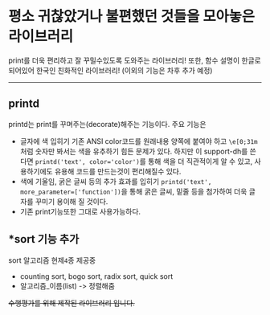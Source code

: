# 평소 귀찮았거나 불편했던 것들을 모아놓은 라이브러리
print를 더욱 편리하고 잘 꾸밀수있도록 도와주는 라이브러리!
또한, 함수 설명이 한글로 되어있어 한국인 친화적인 라이브러리!
(이외의 기능은 차후 추가 예정)

---

## printd
printd는 print를 꾸며주는(decorate)해주는 기능이다. 주요 기능은
- 글자에 색 입히기
기존 ANSI color코드를 원래내용 양쪽에 붙여야 하고 `\e[0;31m`처럼 숫자만 봐서는 색을 유추하기 힘든 문제가 있다.
하지만 이 support-dh를 쓴다면 
`printd('text', color='color')`를 통해 색을 더 직관적이게 알 수 있고, 사용하기에도 유용해 코드를 만드는것이 편리해질수 있다.
- 색에 기울임, 굵은 글씨 등의 추가 효과를 입히기
    `printd('text', more_parameter=['function'])`을 통해 굵은 글씨, 밑줄 등을 첨가하여 더욱 글자를 꾸미기 용이해 질 것이다.
- 기존 print기능또한 그대로 사용가능하다.

## \*sort 기능 추가
sort 알고리즘 현제`4`종 제공중
- counting sort, bogo sort, radix sort, quick sort
- 알고리즘_이름(list) -> 정렬해줌



~~수행평가를 위해 제작된 라이브러리 입니다.~~